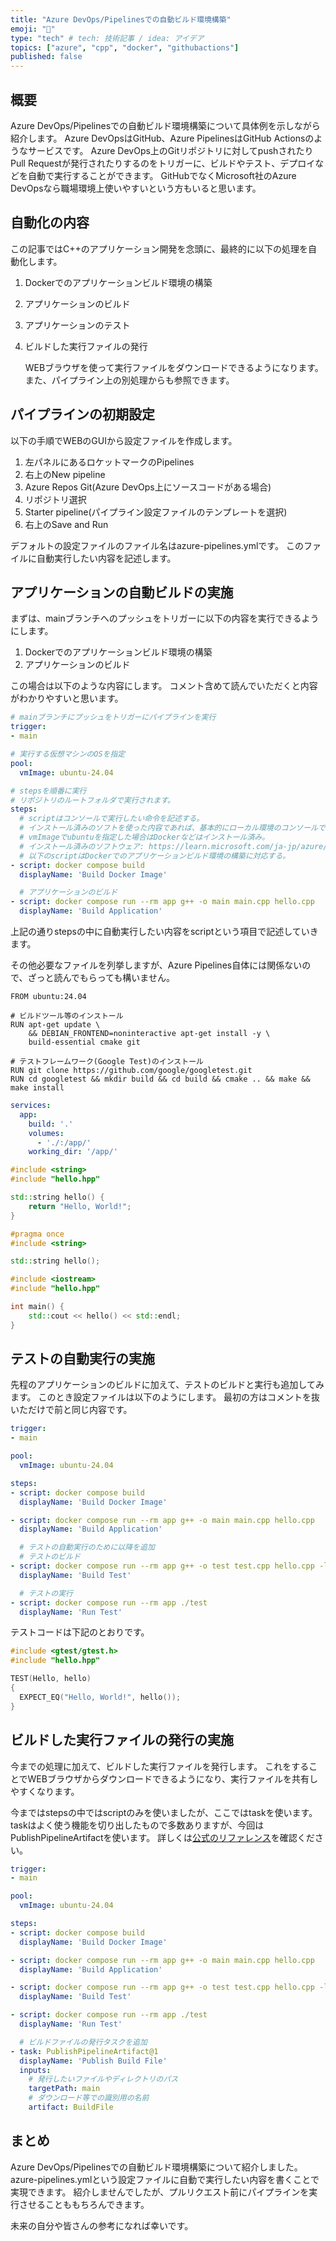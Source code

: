 ```yaml
---
title: "Azure DevOps/Pipelinesでの自動ビルド環境構築"
emoji: "📘"
type: "tech" # tech: 技術記事 / idea: アイデア
topics: ["azure", "cpp", "docker", "githubactions"]
published: false
---
```


## 概要
Azure DevOps/Pipelinesでの自動ビルド環境構築について具体例を示しながら紹介します。
Azure DevOpsはGitHub、Azure PipelinesはGitHub Actionsのようなサービスです。
Azure DevOps上のGitリポジトリに対してpushされたりPull Requestが発行されたりするのをトリガーに、ビルドやテスト、デプロイなどを自動で実行することができます。
GitHubでなくMicrosoft社のAzure DevOpsなら職場環境上使いやすいという方もいると思います。


## 自動化の内容
この記事ではC++のアプリケーション開発を念頭に、最終的に以下の処理を自動化します。

1. Dockerでのアプリケーションビルド環境の構築
1. アプリケーションのビルド
1. アプリケーションのテスト
1. ビルドした実行ファイルの発行

    WEBブラウザを使って実行ファイルをダウンロードできるようになります。
    また、パイプライン上の別処理からも参照できます。


## パイプラインの初期設定
以下の手順でWEBのGUIから設定ファイルを作成します。

1. 左パネルにあるロケットマークのPipelines
1. 右上のNew pipeline
1. Azure Repos Git(Azure DevOps上にソースコードがある場合)
1. リポジトリ選択
1. Starter pipeline(パイプライン設定ファイルのテンプレートを選択)
1. 右上のSave and Run

デフォルトの設定ファイルのファイル名はazure-pipelines.ymlです。
このファイルに自動実行したい内容を記述します。


## アプリケーションの自動ビルドの実施
まずは、mainブランチへのプッシュをトリガーに以下の内容を実行できるようにします。
1. Dockerでのアプリケーションビルド環境の構築
1. アプリケーションのビルド

この場合は以下のような内容にします。
コメント含めて読んでいただくと内容がわかりやすいと思います。

```yaml:azure-pipelines.yml
# mainブランチにプッシュをトリガーにパイプラインを実行
trigger:
- main

# 実行する仮想マシンのOSを指定
pool:
  vmImage: ubuntu-24.04

# stepsを順番に実行
# リポジトリのルートフォルダで実行されます。
steps:
  # scriptはコンソールで実行したい命令を記述する。
  # インストール済みのソフトを使った内容であれば、基本的にローカル環境のコンソールで実行したものと同じ結果になる。
  # vmImageでubuntuを指定した場合はDockerなどはインストール済み。
  # インストール済みのソフトウェア: https://learn.microsoft.com/ja-jp/azure/devops/pipelines/agents/hosted?view=azure-devops&tabs=yaml#software
  # 以下のscriptはDockerでのアプリケーションビルド環境の構築に対応する。
- script: docker compose build
  displayName: 'Build Docker Image'

  # アプリケーションのビルド
- script: docker compose run --rm app g++ -o main main.cpp hello.cpp
  displayName: 'Build Application'
```

上記の通りstepsの中に自動実行したい内容をscriptという項目で記述していきます。

その他必要なファイルを列挙しますが、Azure Pipelines自体には関係ないので、ざっと読んでもらっても構いません。

```docker:Dockerfile
FROM ubuntu:24.04

# ビルドツール等のインストール
RUN apt-get update \
    && DEBIAN_FRONTEND=noninteractive apt-get install -y \
    build-essential cmake git

# テストフレームワーク(Google Test)のインストール
RUN git clone https://github.com/google/googletest.git
RUN cd googletest && mkdir build && cd build && cmake .. && make && make install
```

```docker:compose.yaml
services:
  app:
    build: '.'
    volumes:
      - './:/app/'
    working_dir: '/app/'
```

```cpp:hello.cpp
#include <string>
#include "hello.hpp"

std::string hello() {
    return "Hello, World!";
}
```

```cpp:hello.hpp
#pragma once
#include <string>

std::string hello();
```

```cpp:main.cpp
#include <iostream>
#include "hello.hpp"

int main() {
    std::cout << hello() << std::endl;
}
```


## テストの自動実行の実施
先程のアプリケーションのビルドに加えて、テストのビルドと実行も追加してみます。
このとき設定ファイルは以下のようにします。
最初の方はコメントを抜いただけで前と同じ内容です。

```yaml:azure-pipelines.yml
trigger:
- main

pool:
  vmImage: ubuntu-24.04

steps:
- script: docker compose build
  displayName: 'Build Docker Image'

- script: docker compose run --rm app g++ -o main main.cpp hello.cpp
  displayName: 'Build Application'

  # テストの自動実行のために以降を追加
  # テストのビルド
- script: docker compose run --rm app g++ -o test test.cpp hello.cpp -lgtest -lgtest_main
  displayName: 'Build Test'

  # テストの実行
- script: docker compose run --rm app ./test
  displayName: 'Run Test'
```

テストコードは下記のとおりです。

```cpp:test.cpp
#include <gtest/gtest.h>
#include "hello.hpp"

TEST(Hello, hello)
{
  EXPECT_EQ("Hello, World!", hello());
}
```

## ビルドした実行ファイルの発行の実施
今までの処理に加えて、ビルドした実行ファイルを発行します。
これをすることでWEBブラウザからダウンロードできるようになり、実行ファイルを共有しやすくなります。

今まではstepsの中ではscriptのみを使いましたが、ここではtaskを使います。
taskはよく使う機能を切り出したもので多数ありますが、今回はPublishPipelineArtifactを使います。
詳しくは[公式のリファレンス](https://learn.microsoft.com/ja-jp/azure/devops/pipelines/tasks/reference/publish-pipeline-artifact-v1?view=azure-pipelines)を確認ください。

```yaml
trigger:
- main

pool:
  vmImage: ubuntu-24.04

steps:
- script: docker compose build
  displayName: 'Build Docker Image'

- script: docker compose run --rm app g++ -o main main.cpp hello.cpp
  displayName: 'Build Application'

- script: docker compose run --rm app g++ -o test test.cpp hello.cpp -lgtest -lgtest_main
  displayName: 'Build Test'

- script: docker compose run --rm app ./test
  displayName: 'Run Test'

  # ビルドファイルの発行タスクを追加
- task: PublishPipelineArtifact@1
  displayName: 'Publish Build File'
  inputs:
    # 発行したいファイルやディレクトリのパス
    targetPath: main
    # ダウンロード等での識別用の名前
    artifact: BuildFile
```


## まとめ
Azure DevOps/Pipelinesでの自動ビルド環境構築について紹介しました。
azure-pipelines.ymlという設定ファイルに自動で実行したい内容を書くことで実現できます。
紹介しませんでしたが、プルリクエスト前にパイプラインを実行させることももちろんできます。

未来の自分や皆さんの参考になれば幸いです。